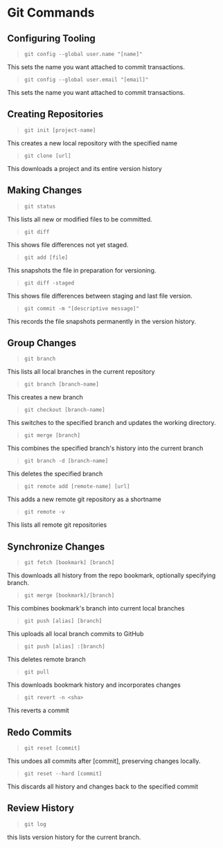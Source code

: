 # Git Commands

## Configuring Tooling
> `git config --global user.name "[name]"`

This sets the name you want attached to commit transactions.

> `git config --global user.email "[email]"`

This sets the name you want attached to commit transactions. 

## Creating Repositories
> `git init [project-name]`

This creates a new local repository with the specified name

> `git clone [url]`

This downloads a project and its entire version history

## Making Changes
> `git status`

This lists all new or modified files to be committed.

> `git diff`

This shows file differences not yet staged. 

> `git add [file]`

This snapshots the file in preparation for versioning.

> `git diff -staged`

This shows file differences between staging and last file version.

> `git commit -m "[descriptive message]"`

This records the file snapshots permanently in the version history.

## Group Changes
> `git branch`

This lists all local branches in the current repository

> `git branch [branch-name]`

This creates a new branch

> `git checkout [branch-name]`

This switches to the specified branch and updates the working directory.

> `git merge [branch]`

This combines the specified branch's history into the current branch

> `git branch -d [branch-name] `

This deletes the specified branch

> `git remote add [remote-name] [url]`

This adds a new remote git repository as a shortname

> `git remote -v`

This lists all remote git repositories

## Synchronize Changes

> `git fetch [bookmark] [branch]`

This downloads all history from the repo bookmark, optionally specifying branch.

> `git merge [bookmark]/[branch]`

This combines bookmark's branch into current local branches

> `git push [alias] [branch]`

This uploads all local branch commits to GitHub

> `git push [alias] :[branch]`

This deletes remote branch 

> `git pull`

This downloads bookmark history and incorporates changes

> `git revert -n <sha>`

This reverts a commit

## Redo Commits
> `git reset [commit]`

This undoes all commits after [commit], preserving changes locally.

> `git reset --hard [commit]`

This discards all history and changes back to the specified commit

## Review History
> `git log`

this lists version history for the current branch.
